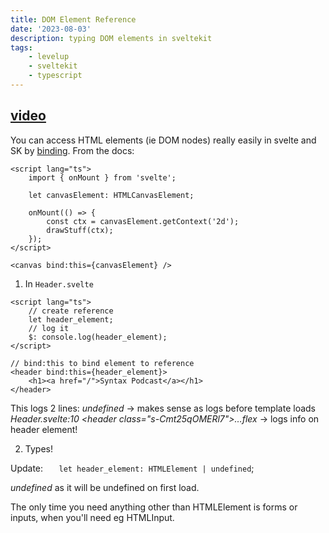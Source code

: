 ```yaml
---
title: DOM Element Reference
date: '2023-08-03'
description: typing DOM elements in sveltekit
tags:
    - levelup
    - sveltekit
    - typescript
---
```


## [video](https://levelup.video/tutorials/svelte-and-typescript/html-element-reference)

You can access HTML elements (ie DOM nodes) really easily in svelte and SK by [binding](https://svelte.dev/docs/element-directives#bind-this). From the docs:

```svelte
<script lang="ts">
	import { onMount } from 'svelte';

	let canvasElement: HTMLCanvasElement;

	onMount(() => {
		const ctx = canvasElement.getContext('2d');
		drawStuff(ctx);
	});
</script>

<canvas bind:this={canvasElement} />
```

1. In `Header.svelte`

```
<script lang="ts">
	// create reference
	let header_element;
	// log it
	$: console.log(header_element);
</script>

// bind:this to bind element to reference
<header bind:this={header_element}>
	<h1><a href="/">Syntax Podcast</a></h1>
</header>
```

This logs 2 lines:
_undefined_ -> makes sense as logs before template loads
_Header.svelte:10 <header class=​"s-Cmt25qOMERl7">​…​</header>​flex_ -> logs info on header element!

2. Types!

Update: `	let header_element: HTMLElement | undefined`;

_undefined_ as it will be undefined on first load.

The only time you need anything other than HTMLElement is forms or inputs, when you'll need eg HTMLInput.

